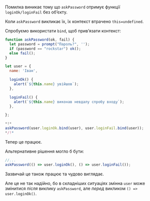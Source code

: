 
Помилка виникає тому що `askPassword` отримує функції `loginOk/loginFail` без об’єкту.

Коли `askPassword` викликає їх, їх контекст втрачено `this=undefined`.

Спробуємо використати `bind`, щоб прив’язати контекст:

```js run
function askPassword(ok, fail) {
  let password = prompt("Пароль?", '');
  if (password == "rockstar") ok();
  else fail();
}

let user = {
  name: 'Іван',

  loginOk() {
    alert(`${this.name} увійшов`);
  },

  loginFail() {
    alert(`${this.name} виконав невдалу спробу входу`);
  },

};

*!*
askPassword(user.loginOk.bind(user), user.loginFail.bind(user));
*/!*
```

Тепер це працює.

Альтернативне рішення могло б бути:
```js
//...
askPassword(() => user.loginOk(), () => user.loginFail());
```

Зазвичай це також працює та чудово виглядає.

Але це не так надійно, бо в складніших ситуаціях змінна `user` може змінитися *після* виклику `askPassword`, але *перед* викликом `() => user.loginOk()`. 
